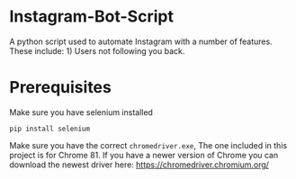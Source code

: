 # Instagram-Bot-Script
A python script used to automate Instagram with a number of features. These include: 1) Users not following you back.

# Prerequisites
Make sure you have selenium installed

``pip install selenium``

Make sure you have the correct ``chromedriver.exe``, The one included in this project is for Chrome 81. If you have a
newer version of Chrome you can download the newest driver here:
https://chromedriver.chromium.org/
